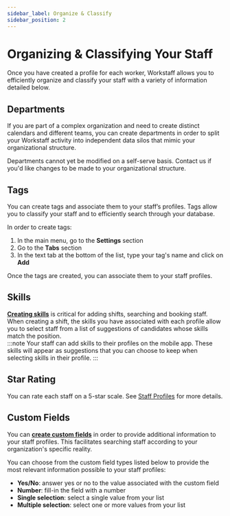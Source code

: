 ```yaml
---
sidebar_label: Organize & Classify
sidebar_position: 2
---
```


# Organizing & Classifying Your Staff
Once you have created a profile for each worker, Workstaff allows you to efficiently organize and classify your staff with a variety of information detailed below.


## Departments 
If you are part of a complex organization and need to create distinct calendars and different teams, you can create departments in order to split your Workstaff activity into independent data silos that mimic your organizational structure.  


Departments cannot yet be modified on a self-serve basis. Contact us if you'd like changes to be made to your organizational structure.

## Tags 
You can create tags and associate them to your staff’s profiles. Tags allow you to classify your staff and to efficiently search through your database.  

In order to create tags:
1. In the main menu, go to the **Settings** section
2. Go to the **Tabs** section 
3. In the text tab at the bottom of the list, type your tag's name and click on **Add**

Once the tags are created, you can associate them to your staff profiles. 

## Skills 
**[Creating skills](../customize/skills.md)** is critical for adding shifts, searching and booking staff.   
When creating a shift, the skills you have associated with each profile allow you to select staff from a list of suggestions of candidates whose skills match the position.    
:::note
Your staff can add skills to their profiles on the mobile app. These skills will appear as suggestions that you can choose to keep when selecting skills in their profile. 
:::

## Star Rating 
You can rate each staff on a 5-star scale. See [Staff Profiles](profiles.md) for more details.

## Custom Fields 
You can **[create custom fields](../customize/custom-fields.md)** in order to provide additional information to your staff profiles. This facilitates searching staff according to your organization's specific reality. 

You can choose from the custom field types listed below to provide the most relevant information possible to your staff profiles:
- **Yes/No**: answer yes or no to the value associated with the custom field
- **Number**: fill-in the field with a number
- **Single selection**: select a single value from your list
- **Multiple selection**: select one or more values from your list

